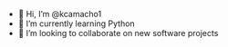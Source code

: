- 👋 Hi, I’m @kcamacho1
- 🌱 I’m currently learning Python
- 💞️ I’m looking to collaborate on new software projects

